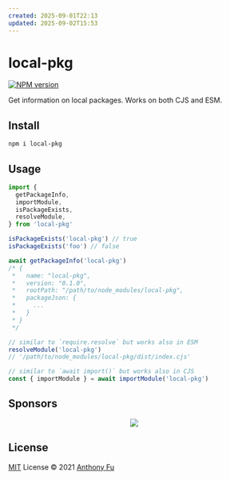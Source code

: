 ```yaml
---
created: 2025-09-01T22:13
updated: 2025-09-02T15:53
---
```

# local-pkg

[![NPM version](https://img.shields.io/npm/v/local-pkg?color=a1b858&label=)](https://www.npmjs.com/package/local-pkg)

Get information on local packages. Works on both CJS and ESM.

## Install

```bash
npm i local-pkg
```

## Usage

```ts
import {
  getPackageInfo,
  importModule,
  isPackageExists,
  resolveModule,
} from 'local-pkg'

isPackageExists('local-pkg') // true
isPackageExists('foo') // false

await getPackageInfo('local-pkg')
/* {
 *   name: "local-pkg",
 *   version: "0.1.0",
 *   rootPath: "/path/to/node_modules/local-pkg",
 *   packageJson: {
 *     ...
 *   }
 * }
 */

// similar to `require.resolve` but works also in ESM
resolveModule('local-pkg')
// '/path/to/node_modules/local-pkg/dist/index.cjs'

// similar to `await import()` but works also in CJS
const { importModule } = await importModule('local-pkg')
```

## Sponsors

<p align="center">
  <a href="https://cdn.jsdelivr.net/gh/antfu/static/sponsors.svg">
    <img src='https://cdn.jsdelivr.net/gh/antfu/static/sponsors.svg'/>
  </a>
</p>

## License

[MIT](./LICENSE) License © 2021 [Anthony Fu](https://github.com/antfu)
